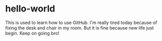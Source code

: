 # hello-world
This is used to learn how to use  GitHub.
I'm really tired today because of fixing the desk and chair in my room. 
But it is fine because new life just begin. 
Keep on going bro!
